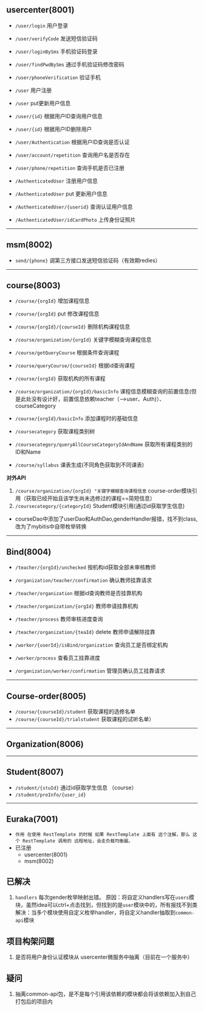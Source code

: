 ## usercenter(8001)
- `/user/login` 用户登录
- `/user/verifyCode` 发送短信验证码
- `/user/loginBySms` 手机验证码登录
- `/user/findPwdBySms` 通过手机验证码修改密码
- `/user/phoneVerification` 验证手机

- `/user` 用户注册
- `/user` put更新用户信息
- `/user/{id}` 根据用户ID查询用户信息
- `/user/{id}` 根据用户ID删除用户
- `/user/Authentication` 根据用户ID查询是否认证
- `/user/account/repetition` 查询用户名是否存在
- `/user/phone/repetition` 查询手机是否已注册

- `/AuthenticatedUser` 注册用户信息
- `/AuthenticatedUser` put 更新用户信息
- `/AuthenticatedUser/{userid}` 查询认证用户信息
- `/AuthenticatedUser/idCardPhoto` 上传身份证照片

---
## msm(8002)
- `send/{phone}` 调第三方接口发送短信验证码（有效期redies）


---
## course(8003)
- `/course/{orgId}` 增加课程信息
- `/course/{orgId}` put 修改课程信息
- `/course/{orgId}/{courseId}` 刪除机构课程信息
- `/course/organization/{orgId}` 关键字模糊查询课程信息
- `/course/getQueryCourse` 根据条件查询课程
- `/course/queryCourse/{courseId}` 根据id查询课程
- `/course/{orgId}` 获取机构的所有课程
- `/course/organization/{orgId}/basicInfo` 课程信息模糊查询的前置信息(但是此处没有设计好，前置信息依赖teacher（—>user、Auth)）、courseCategory
- `/course/{orgId}/basicInfo` 添加课程时的基础信息

- `/coursecategory` 获取课程类别树
- `/coursecategory/queryAllCourseCategoryIdAndName` 获取所有课程类别的ID和Name

- `/course/syllabus` 课表生成(不同角色获取到不同课表)

 **对外API**
 1. `/course/organization/{orgId} "关键字模糊查询课程信息` course-order模块引用（获取已经开始且该学生尚未选修过的课程==简短信息）
 2. `/coursecategory/{categoryId}` Student模块引用(通过id获取学生信息)


- courseDao中添加了userDao和AuthDao,genderHandler报错，找不到class,改为了mybitis中自带枚举转换

----
## Bind(8004)
- `/teacher/{orgId}/unchecked` 按机构id获取全部未审核教师
- `/organization/teacher/confirmation` 确认教师挂靠请求
- `/teacher/organization` 根据id查询教师是否挂靠机构
- `/teacher/organization/{orgId}` 教师申请挂靠机构
- `/teacher/process` 教师审核进度查询
- `/teacher/organization/{teaId}`  delete 教师申请解除挂靠

- `/worker/{userId}/isBind/organization` 查询员工是否绑定机构
- `/worker/process` 查看员工挂靠进度
- `/organization/worker/confirmation` 管理员确认员工挂靠请求

----

## Course-order(8005)
- `/course/{courseId}/student` 获取课程的选修名单
- `/course/{courseId}/trialstudent` 获取课程的试听名单）

---
## Organization(8006)

---

## Student(8007)
- `/student/{stuId}` 通过id获取学生信息 （course）
- `/student/preInfo/{user_id}` 


---
## Euraka(7001)
- `作用 在使用 RestTemplate 的时候 如果 RestTemplate 上面有 这个注解，那么 这个 RestTemplate 调用的 远程地址，会走负载均衡器。`
- 已注册
    - usercenter(8001)
    - msm(8002)
    
## 已解决
1. `handlers` 每次gender枚举映射出错。
    原因：将自定义handlers写在`users`模块，虽然idea可以ctrl+点击找到，但找到的是`user`模块中的，所有报找不到类
    解决：当多个模块使用自定义枚举handler，将自定义handler抽取到`common-api`模块

   
  
## 项目构架问题
1. 是否将用户身份认证模块从 usercenter微服务中抽离（目前在一个服务中）

## 疑问
1. 抽离common-api包，是不是每个引用该依赖的模块都会将该依赖加入到自己打包后的项目内